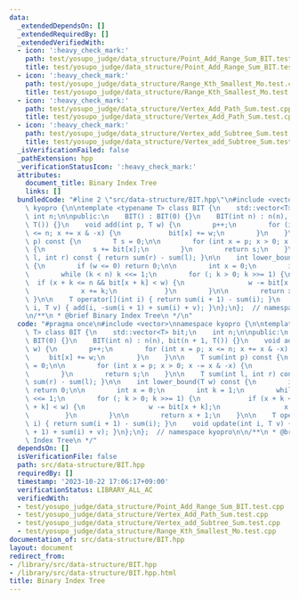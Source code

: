 ```yaml
---
data:
  _extendedDependsOn: []
  _extendedRequiredBy: []
  _extendedVerifiedWith:
  - icon: ':heavy_check_mark:'
    path: test/yosupo_judge/data_structure/Point_Add_Range_Sum_BIT.test.cpp
    title: test/yosupo_judge/data_structure/Point_Add_Range_Sum_BIT.test.cpp
  - icon: ':heavy_check_mark:'
    path: test/yosupo_judge/data_structure/Range_Kth_Smallest_Mo.test.cpp
    title: test/yosupo_judge/data_structure/Range_Kth_Smallest_Mo.test.cpp
  - icon: ':heavy_check_mark:'
    path: test/yosupo_judge/data_structure/Vertex_Add_Path_Sum.test.cpp
    title: test/yosupo_judge/data_structure/Vertex_Add_Path_Sum.test.cpp
  - icon: ':heavy_check_mark:'
    path: test/yosupo_judge/data_structure/Vertex_add_Subtree_Sum.test.cpp
    title: test/yosupo_judge/data_structure/Vertex_add_Subtree_Sum.test.cpp
  _isVerificationFailed: false
  _pathExtension: hpp
  _verificationStatusIcon: ':heavy_check_mark:'
  attributes:
    document_title: Binary Index Tree
    links: []
  bundledCode: "#line 2 \"src/data-structure/BIT.hpp\"\n#include <vector>\nnamespace\
    \ kyopro {\n\ntemplate <typename T> class BIT {\n    std::vector<T> bit;\n   \
    \ int n;\n\npublic:\n    BIT() : BIT(0) {}\n    BIT(int n) : n(n), bit(n + 1,\
    \ T()) {}\n    void add(int p, T w) {\n        p++;\n        for (int x = p; x\
    \ <= n; x += x & -x) {\n            bit[x] += w;\n        }\n    }\n\n    T sum(int\
    \ p) const {\n        T s = 0;\n\n        for (int x = p; x > 0; x -= x & -x)\
    \ {\n            s += bit[x];\n        }\n        return s;\n    }\n\n    T sum(int\
    \ l, int r) const { return sum(r) - sum(l); }\n\n    int lower_bound(T w) const\
    \ {\n        if (w <= 0) return 0;\n\n        int x = 0;\n        int k = 1;\n\
    \        while (k < n) k <<= 1;\n        for (; k > 0; k >>= 1) {\n          \
    \  if (x + k <= n && bit[x + k] < w) {\n                w -= bit[x + k];\n   \
    \             x += k;\n            }\n        }\n\n        return x + 1;\n   \
    \ }\n\n    T operator[](int i) { return sum(i + 1) - sum(i); }\n    void update(int\
    \ i, T v) { add(i, -sum(i + 1) + sum(i) + v); }\n};\n};  // namespace kyopro\n\
    \n/**\n * @brief Binary Index Tree\n */\n"
  code: "#pragma once\n#include <vector>\nnamespace kyopro {\n\ntemplate <typename\
    \ T> class BIT {\n    std::vector<T> bit;\n    int n;\n\npublic:\n    BIT() :\
    \ BIT(0) {}\n    BIT(int n) : n(n), bit(n + 1, T()) {}\n    void add(int p, T\
    \ w) {\n        p++;\n        for (int x = p; x <= n; x += x & -x) {\n       \
    \     bit[x] += w;\n        }\n    }\n\n    T sum(int p) const {\n        T s\
    \ = 0;\n\n        for (int x = p; x > 0; x -= x & -x) {\n            s += bit[x];\n\
    \        }\n        return s;\n    }\n\n    T sum(int l, int r) const { return\
    \ sum(r) - sum(l); }\n\n    int lower_bound(T w) const {\n        if (w <= 0)\
    \ return 0;\n\n        int x = 0;\n        int k = 1;\n        while (k < n) k\
    \ <<= 1;\n        for (; k > 0; k >>= 1) {\n            if (x + k <= n && bit[x\
    \ + k] < w) {\n                w -= bit[x + k];\n                x += k;\n   \
    \         }\n        }\n\n        return x + 1;\n    }\n\n    T operator[](int\
    \ i) { return sum(i + 1) - sum(i); }\n    void update(int i, T v) { add(i, -sum(i\
    \ + 1) + sum(i) + v); }\n};\n};  // namespace kyopro\n\n/**\n * @brief Binary\
    \ Index Tree\n */"
  dependsOn: []
  isVerificationFile: false
  path: src/data-structure/BIT.hpp
  requiredBy: []
  timestamp: '2023-10-22 17:06:17+09:00'
  verificationStatus: LIBRARY_ALL_AC
  verifiedWith:
  - test/yosupo_judge/data_structure/Point_Add_Range_Sum_BIT.test.cpp
  - test/yosupo_judge/data_structure/Vertex_Add_Path_Sum.test.cpp
  - test/yosupo_judge/data_structure/Vertex_add_Subtree_Sum.test.cpp
  - test/yosupo_judge/data_structure/Range_Kth_Smallest_Mo.test.cpp
documentation_of: src/data-structure/BIT.hpp
layout: document
redirect_from:
- /library/src/data-structure/BIT.hpp
- /library/src/data-structure/BIT.hpp.html
title: Binary Index Tree
---
```

